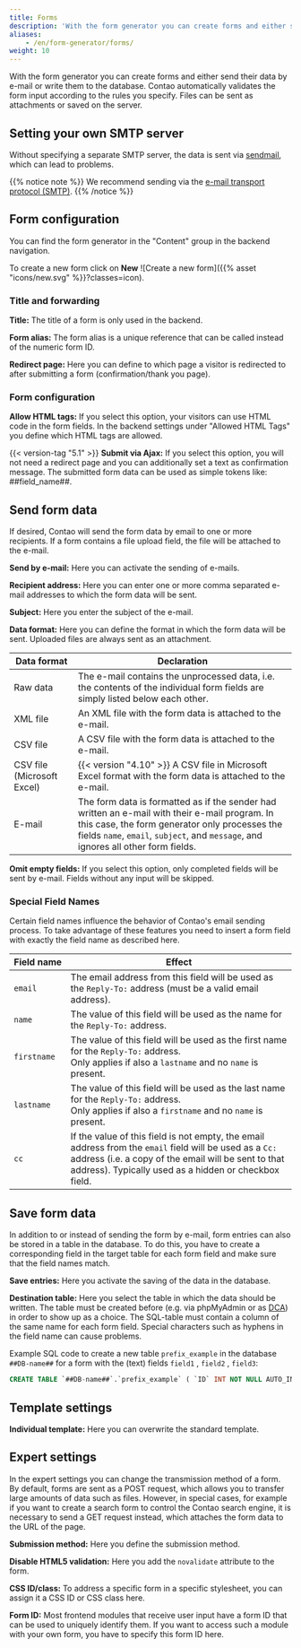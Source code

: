 ```yaml
---
title: Forms
description: 'With the form generator you can create forms and either send their data by e-mail or write them into the database.'
aliases:
    - /en/form-generator/forms/
weight: 10
---
```


With the form generator you can create forms and either send their data by e-mail or write them to the database. Contao 
automatically validates the form input according to the rules you specify. Files can be sent as attachments or saved on the server.

## Setting your own SMTP server

Without specifying a separate SMTP server, the data is sent via [sendmail](https://en.wikipedia.org/wiki/Sendmail), which can lead to problems.

{{% notice note %}}
We recommend sending via the [e-mail transport protocol (SMTP)](/en/system/settings/#e-mail-sending-configuration).
{{% /notice %}}

## Form configuration

You can find the form generator in the "Content" group in the backend navigation.

To create a new form click on **New** ![Create a new form]({{% asset "icons/new.svg" %}}?classes=icon).

### Title and forwarding

**Title:** The title of a form is only used in the backend.

**Form alias:** The form alias is a unique reference that can be called instead of the numeric form ID.

**Redirect page:** Here you can define to which page a visitor is redirected to after submitting a form (confirmation/thank you page).

### Form configuration

**Allow HTML tags:** If you select this option, your visitors can use HTML code in the form fields. In the backend 
settings under "Allowed HTML Tags" you define which HTML tags are allowed.

{{< version-tag "5.1" >}} **Submit via Ajax:** If you select this option, you will not need a redirect page 
and you can additionally set a text as confirmation message. The submitted form data can be used as simple tokens like: ##field_name##.

## Send form data

If desired, Contao will send the form data by email to one or more recipients. If a form contains a file upload field, 
the file will be attached to the e-mail.

**Send by e-mail:** Here you can activate the sending of e-mails.

**Recipient address:** Here you can enter one or more comma separated e-mail addresses to which the form data will be sent.

**Subject:** Here you enter the subject of the e-mail.

**Data format:** Here you can define the format in which the form data will be sent. Uploaded files are always sent as 
an attachment.

| Data format | Declaration |
| ----------- | ----------- |
| Raw data | The e-mail contains the unprocessed data, i.e. the contents of the individual form fields are simply listed below each other. |
| XML file | An XML file with the form data is attached to the e-mail. |
| CSV file | A CSV file with the form data is attached to the e-mail. |
| CSV file (Microsoft Excel) | {{< version "4.10" >}} A CSV file in Microsoft Excel format with the form data is attached to the e-mail. |
| E-mail | The form data is formatted as if the sender had written an e-mail with their e-mail program. In this case, the form generator only processes the fields `name`, `email`, `subject`, and `message`, and ignores all other form fields. |

**Omit empty fields:** If you select this option, only completed fields will be sent by e-mail. Fields without any input will be skipped.


### Special Field Names

Certain field names influence the behavior of Contao's email sending process. To take advantage of these features you 
need to insert a form field with exactly the field name as described here.

| Field&nbsp;name | Effect |
| --- | --- |
| `email`    | The email address from this field will be used as the `Reply-To:` address (must be a valid email address). |
| `name`     | The value of this field will be used as the name for the `Reply-To:` address. |
| `firstname` | The value of this field will be used as the first name for the `Reply-To:` address. <br>Only applies if also a `lastname` and no `name` is present. |
| `lastname` | The value of this field will be used as the last name for the `Reply-To:` address. <br>Only applies if also a `firstname` and no `name` is present. |
| `cc` | If the value of this field is not empty, the email address from the `email` field will be used as a `Cc:` address (i.e. a copy of the email will be sent to that address). Typically used as a hidden or checkbox field. |


## Save form data

In addition to or instead of sending the form by e-mail, form entries can also be stored in a table in the database. To do 
this, you have to create a corresponding field in the target table for each form field and make sure that the field names match.

**Save entries:** Here you activate the saving of the data in the database.

**Destination table:** Here you select the table in which the data should be written. The table must be created
 before (e.g. via phpMyAdmin or as [DCA](../../../../dev/reference/dca/)) in order to show up as a choice. The SQL-table must contain a column of the same name for each form field. Special characters such as hyphens in the field name can cause problems.

Example SQL code to create a new table `prefix_example` in the database `##DB-name##` for a form with the (text) fields `field1` , `field2` , `field3`:
```SQL
CREATE TABLE `##DB-name##`.`prefix_example` ( `ID` INT NOT NULL AUTO_INCREMENT , `field1` TEXT NOT NULL , `field2` TEXT NOT NULL , `field3` TEXT NOT NULL , INDEX (`ID`)) ENGINE = InnoDB;
``` 

## Template settings

**Individual template:** Here you can overwrite the standard template.

## Expert settings

In the expert settings you can change the transmission method of a form. By default, forms are sent as a POST request, 
which allows you to transfer large amounts of data such as files. However, in special cases, for example if you want to 
create a search form to control the Contao search engine, it is necessary to send a GET request instead, which attaches the form data to the URL of the page.

**Submission method:** Here you define the submission method.

**Disable HTML5 validation:** Here you add the `novalidate` attribute to the form.

**CSS ID/class:** To address a specific form in a specific stylesheet, you can assign it a CSS ID or CSS class here.

**Form ID:** Most frontend modules that receive user input have a form ID that can be used to uniquely identify them. 
If you want to access such a module with your own form, you have to specify this form ID here.
